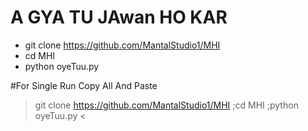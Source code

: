 # A GYA TU JAwan HO KAR    

- git clone https://github.com/MantalStudio1/MHI  
- cd MHI
 - python oyeTuu.py


 #For Single Run Copy All And Paste
> git clone https://github.com/MantalStudio1/MHI ;cd MHI ;python oyeTuu.py <
